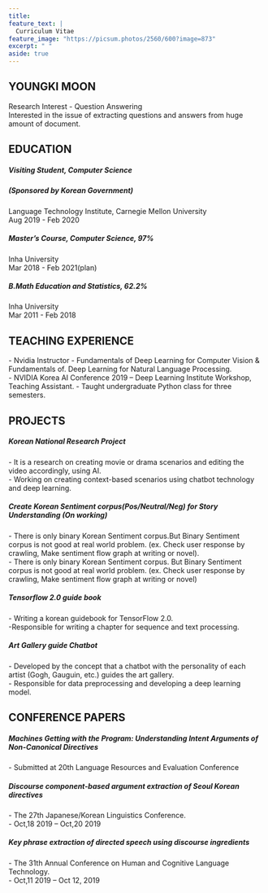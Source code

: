 ```yaml
---
title:  
feature_text: |
  Curriculum Vitae
feature_image: "https://picsum.photos/2560/600?image=873"
excerpt: " "
aside: true
---  
```

## YOUNGKI MOON  
Research Interest - Question Answering  
Interested in the issue of extracting questions and answers from huge amount of document.


  

## EDUCATION

##### Visiting Student, Computer Science 
##### (Sponsored by Korean Government)
Language Technology Institute, Carnegie Mellon University  
Aug 2019 - Feb 2020

##### Master’s Course, Computer Science, 97%
Inha University  
Mar 2018 - Feb 2021(plan)

##### B.Math Education and Statistics, 62.2%
Inha University  
Mar 2011 - Feb 2018









## TEACHING EXPERIENCE

\- Nvidia Instructor - Fundamentals of Deep Learning for Computer Vision & Fundamentals of. Deep Learning for Natural Language Processing.  
\- NVIDIA Korea AI Conference 2019 – Deep Learning Institute Workshop, Teaching Assistant. 
\- Taught undergraduate Python class for three semesters.








## PROJECTS

##### Korean National Research Project
\- It is a research on creating movie or drama scenarios and editing the video accordingly, using AI.  
\- Working on creating context-based scenarios using chatbot technology and deep learning.

##### Create Korean Sentiment corpus(Pos/Neutral/Neg) for Story Understanding (On working)
\- There is only binary Korean Sentiment corpus.But Binary Sentiment corpus is not good at real world problem. (ex. Check user response by crawling, Make sentiment flow graph at writing or novel).  
\- There is only binary Korean Sentiment corpus. But Binary Sentiment corpus is not good at real world problem. (ex. Check user response by crawling, Make sentiment flow graph at writing or novel)

##### Tensorflow 2.0 guide book
\- Writing a korean guidebook for TensorFlow 2.0.  
\-Responsible for writing a chapter for sequence and text processing.

##### Art Gallery guide Chatbot
\- Developed by the concept that a chatbot with the personality of each artist (Gogh, Gauguin, etc.) guides the art gallery.  
\- Responsible for data preprocessing and developing a deep learning model.








## CONFERENCE PAPERS

##### Machines Getting with the Program: Understanding Intent Arguments of Non-Canonical Directives
\- Submitted at 20th Language Resources and Evaluation Conference
##### Discourse component-based argument extraction of Seoul Korean directives
\- The 27th Japanese/Korean Linguistics Conference.  
\- Oct,18 2019 – Oct,20 2019
##### Key phrase extraction of directed speech using discourse ingredients
\- The 31th Annual Conference on Human and Cognitive Language Technology.  
\- Oct,11 2019 – Oct 12, 2019
